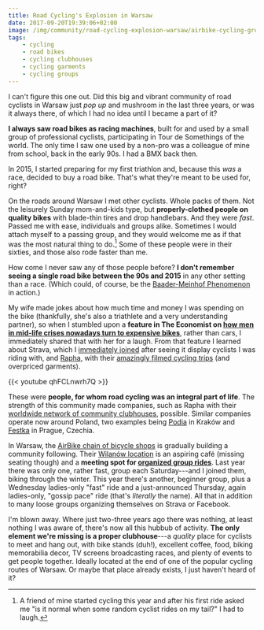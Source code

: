 ```yaml
---
title: Road Cycling's Explosion in Warsaw
date: 2017-09-20T19:39:06+02:00
image: /img/community/road-cycling-explosion-warsaw/airbike-cycling-group.jpg
tags:
    - cycling
    - road bikes
    - cycling clubhouses
    - cycling garments
    - cycling groups
---
```


I can't figure this one out. Did this big and vibrant community of road cyclists in Warsaw just _pop up_ and mushroom in the last three years, or was it always there, of which I had no idea until I became a part of it?

<!--more-->

__I always saw road bikes as racing machines__, built for and used by a small group of professional cyclists, participating in Tour de Somethings of the world. The only time I saw one used by a non-pro was a colleague of mine from school, back in the early 90s. I had a BMX back then.

In 2015, I started preparing for my first triathlon and, because this _was_ a race, decided to buy a road bike. That's what they're meant to be used for, right?

On the roads around Warsaw I met other cyclists. Whole packs of them. Not the leisurely Sunday mom-and-kids type, but __properly-clothed people on quality bikes__ with blade-thin tires and drop handlebars. And they were _fast_. Passed me with ease, individuals and groups alike. Sometimes I would attach myself to a passing group, and they would welcome me as if that was the most natural thing to do.[^1] Some of these people were in their sixties, and those also rode faster than me.

How come I never saw any of those people before? __I don't remember seeing a single road bike between the 90s and 2015__ in any other setting than a race. (Which could, of course, be the [Baader-Meinhof Phenomenon][baader-meinhof] in action.)

My wife made jokes about how much time and money I was spending on the bike (thankfully, she's also a triathlete and a very understanding partner), so when I stumbled upon a __feature in The Economist on [how men in mid-life crises nowadays turn to expensive bikes][economist-midlife-crisis]__, rather than cars, I immediately shared that with her for a laugh. From that feature I learned about Strava, which I [immediately joined][strava-profile] after seeing it display cyclists I was riding with, and [Rapha][rapha], with their [amazingly filmed cycling trips][rapha-travel] (and overpriced garments).

{{< youtube qhFCLnwrh7Q >}}

These were __people, for whom road cycling was an integral part of life__. The strength of this community made companies, such as Rapha with their [worldwide network of community clubhouses][rapha-clubhouses], possible. Similar companies operate now around Poland, two examples being [Podia][podia] in Kraków and [Festka][festka] in Prague, Czechia.

In Warsaw, the [AirBike chain of bicycle shops][airbike] is gradually building a community following. Their [Wilanów location][airbike-wilanow] is an aspiring café (missing seating though) and a __meeting spot for [organized group rides][airbike-wilanow-events]__. Last year there was only one, rather fast, group each Saturday---and I joined them, biking through the winter. This year there's another, beginner group, plus a Wednesday ladies-only "fast" ride and a just-announced Thursday, again ladies-only, "gossip pace" ride (that's _literally_ the name). All that in addition to many loose groups organizing themselves on Strava or Facebook.

I'm blown away. Where just two-three years ago there was nothing, at least nothing I was aware of, there's now all this hubbub of activity. __The only element we're missing is a proper clubhouse__---a _quality_ place for cyclists to meet and hang out, with bike stands (duh!), excellent coffee, food, biking memorabilia decor, TV screens broadcasting races, and plenty of events to get people together. Ideally located at the end of one of the popular cycling routes of Warsaw. Or maybe that place already exists, I just haven't heard of it?

[^1]: A friend of mine started cycling this year and after his first ride asked me "is it normal when some random cyclist rides on my tail?" I had to laugh.

[airbike-wilanow-events]: https://www.facebook.com/pg/airbikewilanow/events/
[airbike-wilanow]: http://airbike.pl/wilanow-ul-branickiego-10
[airbike]: http://airbike.pl/
[baader-meinhof]: https://www.damninteresting.com/the-baader-meinhof-phenomenon/
[economist-midlife-crisis]: https://www.1843magazine.com/features/the-long-and-winding-road
[festka]: http://www.festka.com/
[podia]: http://podia.cc/
[rapha-clubhouses]: https://www.rapha.cc/clubhouses
[rapha-travel]: https://www.youtube.com/watch?v=aINoBi1y0MA&list=PLkl6Jk-7cGC--BoF_Cwky1l7uSaoFqHOH
[rapha]: http://www.rapha.cc
[strava-profile]: https://www.strava.com/athletes/17745574
